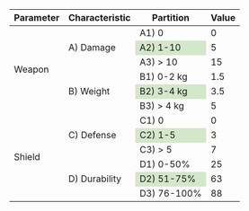 <table>
    <thead>
      <tr>
        <th>Parameter</th>
        <th>Characteristic</th>
        <th>Partition</th>
        <th>Value</th>
      </tr>
    </thead>
    <tbody>
  <tr>
        <td rowspan="6">Weapon</td>
        <td rowspan="3">A) Damage</td>
        <td>A1) 0</td>
        <td>0</td>
      </tr>
  <tr>
        <td style="background-color: #d3e7c9;">A2) 1-10</td>
        <td>5</td>
      </tr>
  <tr>
        <td>A3) > 10</td>
        <td>15</td>
      </tr>
  <tr>
        <td rowspan="3">B) Weight</td>
        <td>B1) 0-2 kg</td>
        <td>1.5</td>
      </tr>
  <tr>
        <td style="background-color: #d3e7c9;">B2) 3-4 kg</td>
        <td>3.5</td>
      </tr>
  <tr>
        <td>B3) > 4 kg</td>
        <td>5</td>
      </tr>
  <tr>
        <td rowspan="6">Shield</td>
        <td rowspan="3">C) Defense</td>
        <td>C1) 0</td>
        <td>0</td>
      </tr>
  <tr>
        <td style="background-color: #d3e7c9;">C2) 1-5</td>
        <td>3</td>
      </tr>
  <tr>
        <td>C3) > 5</td>
        <td>7</td>
      </tr>
  <tr>
        <td rowspan="3">D) Durability</td>
        <td>D1) 0-50%</td>
        <td>25</td>
      </tr>
  <tr>
        <td style="background-color: #d3e7c9;">D2) 51-75%</td>
        <td>63</td>
      </tr>
  <tr>
        <td>D3) 76-100%</td>
        <td>88</td>
      </tr>
    </tbody>
  </table>
